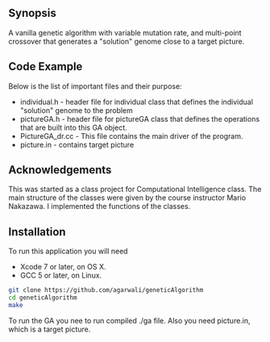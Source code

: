 ## Synopsis
A vanilla genetic algorithm with variable mutation rate, and multi-point crossover that generates a "solution" genome close to a target picture.

## Code Example

Below is the list of important files and their purpose:
* individual.h - header file for individual class that defines the individual "solution" genome to the problem
* pictureGA.h - header file for pictureGA class that defines the operations that are built into this GA
  object. 
* PictureGA_dr.cc - This file contains the main driver of the program. 
* picture.in - contains target picture

## Acknowledgements
This was started as a class project for Computational Intelligence class. The main structure of the classes were given by the course instructor Mario Nakazawa. I implemented the functions of the classes.

## Installation
To run this application you will need

* Xcode 7 or later, on OS X.
* GCC 5 or later, on Linux.

```bash
git clone https://github.com/agarwali/geneticAlgorithm
cd geneticAlgorithm
make
```

To run the GA you nee to run compiled ./ga file. Also you need picture.in, which is a target picture.





